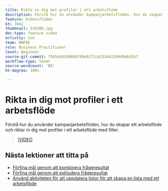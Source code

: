 ```yaml
---
title: Rikta in dig mot profiler i ett arbetsflöde
description: Förstå hur du använder kampanjarbetsflöden, hur du skapar ett arbetsflöde och riktar in dig mot profiler i ett arbetsflöde med filter.
feature: Arbetsflöden
kt: 7842
thumbnail: 334300.jpg
doc-type: feature video
activity: use
team: WWFRE
role: Business Practitioner
level: Beginner
source-git-commit: 7505da93d6666780e91f2c6133d42204d9d6d2b7
workflow-type: tm+mt
source-wordcount: '83'
ht-degree: 100%

---
```


# Rikta in dig mot profiler i ett arbetsflöde

Förstå hur du använder kampanjarbetsflöden, hur du skapar ett arbetsflöde och riktar in dig mot profiler i ett arbetsflöde med filter.

>[!VIDEO](https://video.tv.adobe.com/v/334300?quality=12)

## Nästa lektioner att titta på

* [Förfina mål genom att kombinera frågeresultat](/help/process-management/refine-targets-by-combining-query-results.md)
* [Förfina mål genom att exkludera frågeresultat](/help/process-management/refine-targets-by-excluding-query-results.md)
* [Använd aktiviteten för att uppdatera listor för att skapa en lista med ett arbetsflöde](/help/process-management/use-the-update-list-activity.md)
